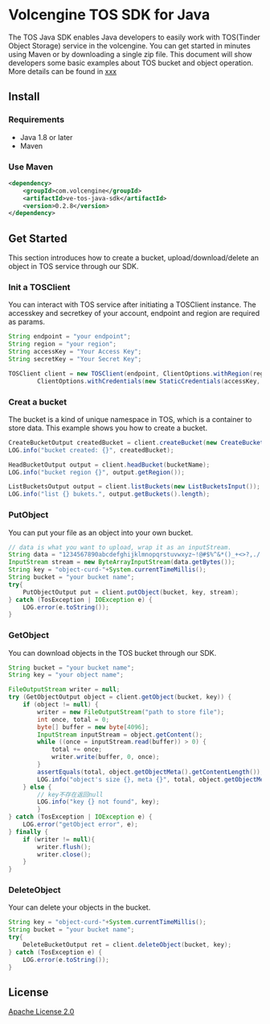 # Volcengine TOS SDK for Java
The TOS Java SDK enables Java developers to easily work with TOS(Tinder Object Storage) service in the volcengine.
You can get started in minutes using Maven or by downloading a single zip file.
This document will show developers some basic examples about TOS bucket and object operation.
More details can be found in [xxx]()

## Install
### Requirements
- Java 1.8 or later
- Maven
### Use Maven
```xml
<dependency>
    <groupId>com.volcengine</groupId>
    <artifactId>ve-tos-java-sdk</artifactId>
    <version>0.2.8</version>
</dependency>
```

## Get Started
This section introduces how to create a bucket, upload/download/delete an object in TOS service through our SDK.
### Init a TOSClient
You can interact with TOS service after initiating a TOSClient instance.
The accesskey and secretkey of your account, endpoint and region are required as params.

```java
String endpoint = "your endpoint";
String region = "your region";
String accessKey = "Your Access Key";
String secretKey = "Your Secret Key";

TOSClient client = new TOSClient(endpoint, ClientOptions.withRegion(region),
        ClientOptions.withCredentials(new StaticCredentials(accessKey, secretKey)));
```

### Creat a bucket
The bucket is a kind of unique namespace in TOS, which is a container to store data.
This example shows you how to create a bucket.
```java
CreateBucketOutput createdBucket = client.createBucket(new CreateBucketInput(bucketName));
LOG.info("bucket created: {}", createdBucket);

HeadBucketOutput output = client.headBucket(bucketName);
LOG.info("bucket region {}", output.getRegion());

ListBucketsOutput output = client.listBuckets(new ListBucketsInput());
LOG.info("list {} bukets.", output.getBuckets().length);
```

### PutObject
You can put your file as an object into your own bucket.

```java
// data is what you want to upload, wrap it as an inputStream.
String data = "1234567890abcdefghijklmnopqrstuvwxyz~!@#$%^&*()_+<>?,./   :'1234567890abcdefghijklmnopqrstuvwxyz~!@#$%^&*()_+<>?,./   :'";
InputStream stream = new ByteArrayInputStream(data.getBytes());
String key = "object-curd-"+System.currentTimeMillis();
String bucket = "your bucket name";
try{
    PutObjectOutput put = client.putObject(bucket, key, stream);
} catch (TosException | IOException e) {
    LOG.error(e.toString());
}
```

### GetObject
You can download objects in the TOS bucket through our SDK.

```java
String bucket = "your bucket name";
String key = "your object name";

FileOutputStream writer = null;
try (GetObjectOutput object = client.getObject(bucket, key)) {
    if (object != null) {
        writer = new FileOutputStream("path to store file");
        int once, total = 0;
        byte[] buffer = new byte[4096];
        InputStream inputStream = object.getContent();
        while ((once = inputStream.read(buffer)) > 0) {
            total += once;
            writer.write(buffer, 0, once);
        }
        assertEquals(total, object.getObjectMeta().getContentLength());
        LOG.info("object's size {}, meta {}", total, object.getObjectMeta());
    } else {
        // key不存在返回null
        LOG.info("key {} not found", key);
        }
} catch (TosException | IOException e) {
    LOG.error("getObject error", e);
} finally {
    if (writer != null){
        writer.flush();
        writer.close();
    }
}
```

### DeleteObject
Your can delete your objects in the bucket.

```java
String key = "object-curd-"+System.currentTimeMillis();
String bucket = "your bucket name";
try{
    DeleteBucketOutput ret = client.deleteObject(bucket, key);
} catch (TosException e) {
    LOG.error(e.toString());
}
```

## License
[Apache License 2.0](https://www.apache.org/licenses/LICENSE-2.0.html)